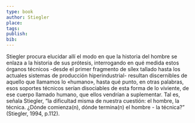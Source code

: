 ```yaml
---
type: book
author: Stiegler
place: 
tags: 
publish: 
bib:
---
```

Stiegler procura elucidar allí el modo en que la historia del hombre se enlaza a la historia de sus prótesis, interrogando en qué medida estos órganos técnicos -desde el primer fragmento de sílex tallado hasta los actuales sistemas de producción hiperindustrial- resultan discernibles de aquello que llamamos lo «humano», hasta qué punto, en otras palabras, esos soportes técnicos serían disociables de esta forma de lo viviente, de ese cuerpo llamado humano, que ellos vendrían a suplementar. Tal es, señala Stiegler, “la dificultad misma de nuestra cuestión: el hombre, la técnica. ¿Dónde comienza(n), dónde termina(n) el hombre - la técnica?” (Stiegler, 1994, p.112).